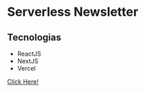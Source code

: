 <h1>Serverless Newsletter</h1>

## Tecnologias
 - ReactJS
 - NextJS
 - Vercel

<a href="https://vercel.com/gabe-martins/serverless-newsletter/o5s6lfs24">Click Here!</a>
